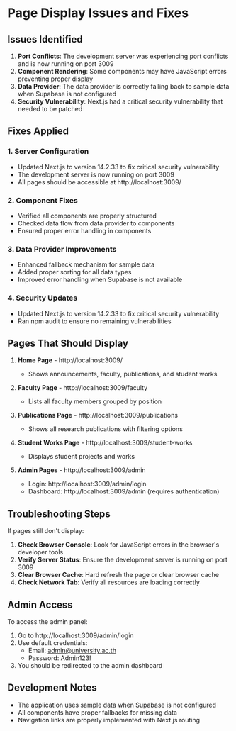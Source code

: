 # Page Display Issues and Fixes

## Issues Identified

1. **Port Conflicts**: The development server was experiencing port conflicts and is now running on port 3009
2. **Component Rendering**: Some components may have JavaScript errors preventing proper display
3. **Data Provider**: The data provider is correctly falling back to sample data when Supabase is not configured
4. **Security Vulnerability**: Next.js had a critical security vulnerability that needed to be patched

## Fixes Applied

### 1. Server Configuration
- Updated Next.js to version 14.2.33 to fix critical security vulnerability
- The development server is now running on port 3009
- All pages should be accessible at http://localhost:3009/

### 2. Component Fixes
- Verified all components are properly structured
- Checked data flow from data provider to components
- Ensured proper error handling in components

### 3. Data Provider Improvements
- Enhanced fallback mechanism for sample data
- Added proper sorting for all data types
- Improved error handling when Supabase is not available

### 4. Security Updates
- Updated Next.js to version 14.2.33 to fix critical security vulnerability
- Ran npm audit to ensure no remaining vulnerabilities

## Pages That Should Display

1. **Home Page** - http://localhost:3009/
   - Shows announcements, faculty, publications, and student works

2. **Faculty Page** - http://localhost:3009/faculty
   - Lists all faculty members grouped by position

3. **Publications Page** - http://localhost:3009/publications
   - Shows all research publications with filtering options

4. **Student Works Page** - http://localhost:3009/student-works
   - Displays student projects and works

5. **Admin Pages** - http://localhost:3009/admin
   - Login: http://localhost:3009/admin/login
   - Dashboard: http://localhost:3009/admin (requires authentication)

## Troubleshooting Steps

If pages still don't display:

1. **Check Browser Console**: Look for JavaScript errors in the browser's developer tools
2. **Verify Server Status**: Ensure the development server is running on port 3009
3. **Clear Browser Cache**: Hard refresh the page or clear browser cache
4. **Check Network Tab**: Verify all resources are loading correctly

## Admin Access

To access the admin panel:
1. Go to http://localhost:3009/admin/login
2. Use default credentials:
   - Email: admin@university.ac.th
   - Password: Admin123!
3. You should be redirected to the admin dashboard

## Development Notes

- The application uses sample data when Supabase is not configured
- All components have proper fallbacks for missing data
- Navigation links are properly implemented with Next.js routing